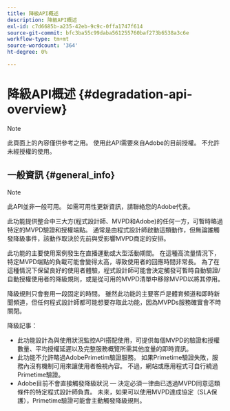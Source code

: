 ```yaml
---
title: 降級API概述
description: 降級API概述
exl-id: c7d6685b-a235-42eb-9c9c-0ffa1747f614
source-git-commit: bfc3ba55c99daba561255760baf273b6538a3c6e
workflow-type: tm+mt
source-wordcount: '364'
ht-degree: 0%

---
```


# 降級API概述 {#degradation-api-overview}

>[!NOTE]
>
>此頁面上的內容僅供參考之用。 使用此API需要來自Adobe的目前授權。 不允許未經授權的使用。

## 一般資訊 {#general_info}

>[!NOTE]
>
>此API並非一般可用。 如需可用性更新資訊，請聯絡您的Adobe代表。

此功能提供整合中三大方(程式設計師、MVPD和Adobe)的任何一方，可暫時略過特定的MVPD驗證和授權端點。 通常是由程式設計師啟動這類動作，但無論誰觸發降級事件，該動作取決於先前與受影響MVPD商定的安排。

此功能的主要使用案例發生在直播運動或大型活動期間。 在這種高流量情況下，特定MVPD端點的負載可能會變得太高，導致使用者的回應時間非常長。 為了在這種情況下保留良好的使用者體驗，程式設計師可能會決定觸發可暫時自動驗證/自動授權使用者的降級規則，或是從可用的MVPD清單中移除MVPD以將其停用。

降級規則只會套用一段固定的時間。 雖然此功能的主要客戶是體育頻道和即時新聞頻道，但任何程式設計師都可能想要存取此功能，因為MVPDs服務確實會不時關閉。

降級記事：

* 此功能設計為與使用狀況監控API搭配使用，可提供每個MVPD的驗證和授權數量、平均授權延遲以及完整服務概覽所需其他度量的即時資訊。
* 此功能不允許略過AdobePrimetim驗證服務。 如果Primetime驗證失敗，服務內沒有機制可用來讓使用者檢視內容。 不過，網站或應用程式可自行繞過Primetime驗證。
* Adobe目前不會直接觸發降級狀況 — 決定必須一律由已透過MVPD同意這類條件的特定程式設計師負責。 未來，如果可以使用MVPD達成協定（SLA保護），Primetime驗證可能會主動觸發降級規則。

<!--
## Related Information {#related}

- [ESM API](/help/authentication/entitlement-service-monitoring-api.md)
- [Server-side Metrics](/help/authentication/understanding-serverside-metrics.md)
-->
